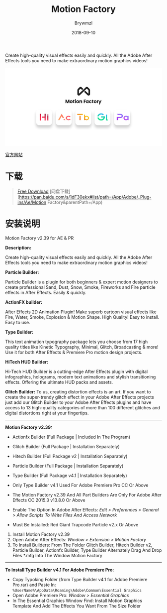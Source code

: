 ﻿---
layout:     post
title:      Motion Factory
date:       2018-09-10
author:     Brywmzl
catalog: true
tags: [Ae插件,Pr插件]
---
Create high-quality visual effects easily and quickly. All the Adobe After Effects tools you need to make extraordinary motion graphics videos!

<!--more-->

![](/img/MotionFactory/MFB_FO.jpg)

[官方网站](https://pixflow.net/products/motion-factory/)  

# 下载

> [Free Download](https://pixflow.net/products/motion-factory/download.html)
> [网盘下载](https://pan.baidu.com/s/1dF30ekx#list/path=/App/Adobe/_Plug-ins/Ae/Motion Factory&parentPath=/App)

# 安装说明

Motion Factory v2.39 for AE & PR

**Description:**

Create high-quality visual effects easily and quickly. All the Adobe After Effects tools you need to make extraordinary motion graphics videos!

**Particle Builder:**

Particle Builder is a plugin for both beginners & expert motion designers to create professional Sand, Dust, Snow, Smoke, Fireworks and Fire particle effects in After Effects. Easily & quickly.

**ActionFX builder:**

After Effects 2D Animation Plugin! Make superb cartoon visual effects like Fire, Water, Smoke, Explosion & Motion Shape. High Quality! Easy to install. Easy to use.

**Type Builder:**

This text animation typography package lets you choose from 17 high quality titles like Kinetic Typography, Minimal, Glitch, Broadcasting & more! Use it for both After Effects & Premiere Pro motion design projects.

**HiTech HUD Builder:**

Hi-Tech HUD Builder is a cutting-edge After Effects plugin with digital infographics, holograms, modern text animations and stylish transitioning effects. Offering the ultimate HUD packs and assets.

**Glitch Builder:**
To us, creating distortion effects is an art. If you want to create the super-trendy glitch effect in your Adobe After Effects projects just add our Glitch Builder to your Adobe After Effects plugins and have access to 13 high-quality categories of more than 100 different glitches and digital distortions right at your fingertips.

---

**Motion Factory v2.39:**

* Actionfx Builder (Full Package | Included In The Program)
* Glitch Builder (Full Package | Installation Separately)
* Hitech Builder (Full Package v2 | Installation Separately)
* Particle Builder (Full Package | Installation Separately)
* Type Builder (Full Package v4.1 | Installation Separately)


* Only Type Builder v4.1 Used For Adobe Premiere Pro CC Or Above
* The Motion Factory v2.39 And All Part Builders Are Only For Adobe After Effects CC 2015.3 v13.8.0 Or Above
* Enable The Option In Adobe After Effects: *Edit > Preferences > General > Allow Scripts To Write Files And Access Network*
* Must Be Installed: Red Giant Trapcode Particle v2.x Or Above


1. Install Motion Factory v2.39
2. Open Adobe After Effects: *Window > Extension > Motion Factory*
3. To Install Builders: From The Folder Glitch Builder, Hitech Builder v2, Particle Builder, Actionfx Builder, Type Builder Alternately Drag And Drop Files *.mfg Into The Window Motion Factory

---

**To Install Type Builder v4.1 For Adobe Premiere Pro:**

* Copy Typoking Folder (from Type Builder v4.1 for Adobe Premiere Pro.rar) and Paste In: `%UserName%\AppData\Roaming\Adobe\Common\Essential Graphics`
* Open Adobe Premiere Pro: *Window > Essential Graphics*
* In The Essential Graphics Window Find: Install Motion Graphics Template And Add The Effects You Want From The Size Folder
